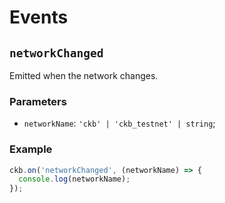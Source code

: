 # Events

## `networkChanged`

Emitted when the network changes.

### Parameters

- `networkName`: `'ckb' | 'ckb_testnet' | string`;

### Example

```js
ckb.on('networkChanged', (networkName) => {
  console.log(networkName);
});
```
